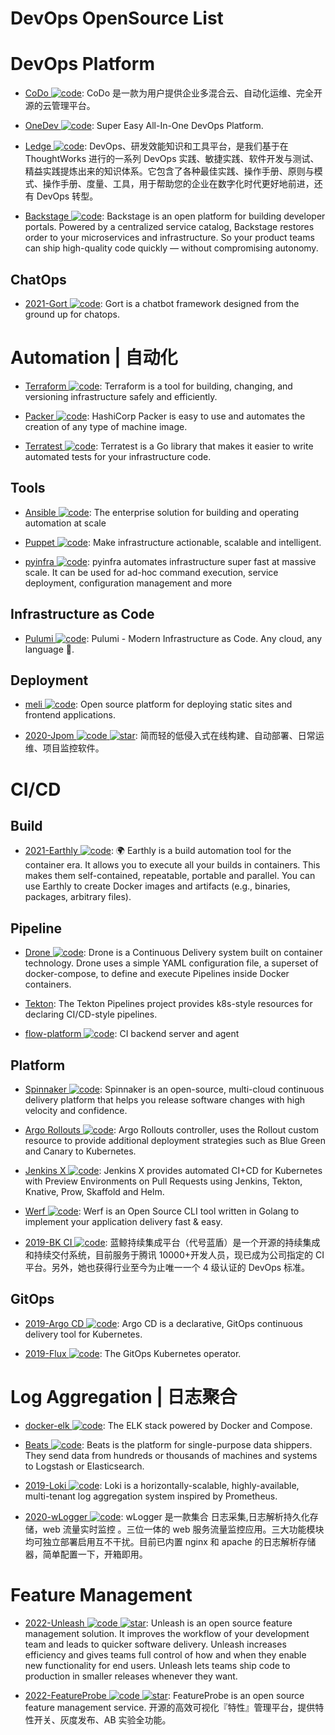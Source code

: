 # DevOps OpenSource List

# DevOps Platform

- [CoDo ![code](https://ng-tech.icu/assets/code.svg)](https://github.com/opendevops-cn): CoDo 是一款为用户提供企业多混合云、自动化运维、完全开源的云管理平台。

- [OneDev ![code](https://ng-tech.icu/assets/code.svg)](https://github.com/theonedev/onedev): Super Easy All-In-One DevOps Platform.

- [Ledge ![code](https://ng-tech.icu/assets/code.svg)](https://gitee.com/phodal/ledge): DevOps、研发效能知识和工具平台，是我们基于在 ThoughtWorks 进行的一系列 DevOps 实践、敏捷实践、软件开发与测试、精益实践提炼出来的知识体系。它包含了各种最佳实践、操作手册、原则与模式、操作手册、度量、工具，用于帮助您的企业在数字化时代更好地前进，还有 DevOps 转型。

- [Backstage ![code](https://ng-tech.icu/assets/code.svg)](https://github.com/spotify/backstage#getting-started): Backstage is an open platform for building developer portals. Powered by a centralized service catalog, Backstage restores order to your microservices and infrastructure. So your product teams can ship high-quality code quickly — without compromising autonomy.

## ChatOps

- [2021-Gort ![code](https://ng-tech.icu/assets/code.svg)](https://github.com/getgort/gort): Gort is a chatbot framework designed from the ground up for chatops.

# Automation | 自动化

- [Terraform ![code](https://ng-tech.icu/assets/code.svg)](https://www.terraform.io/): Terraform is a tool for building, changing, and versioning infrastructure safely and efficiently.

- [Packer ![code](https://ng-tech.icu/assets/code.svg)](https://packer.io/): HashiCorp Packer is easy to use and automates the creation of any type of machine image.

- [Terratest ![code](https://ng-tech.icu/assets/code.svg)](https://github.com/gruntwork-io/terratest): Terratest is a Go library that makes it easier to write automated tests for your infrastructure code.

## Tools

- [Ansible ![code](https://ng-tech.icu/assets/code.svg)](https://www.ansible.com/): The enterprise solution for building and operating automation at scale

- [Puppet ![code](https://ng-tech.icu/assets/code.svg)](https://puppet.com/): Make infrastructure actionable, scalable and intelligent.

- [pyinfra ![code](https://ng-tech.icu/assets/code.svg)](https://github.com/Fizzadar/pyinfra): pyinfra automates infrastructure super fast at massive scale. It can be used for ad-hoc command execution, service deployment, configuration management and more

## Infrastructure as Code

- [Pulumi ![code](https://ng-tech.icu/assets/code.svg)](https://github.com/pulumi/pulumi): Pulumi - Modern Infrastructure as Code. Any cloud, any language 🚀.

## Deployment

- [meli ![code](https://ng-tech.icu/assets/code.svg)](https://github.com/getmeli/meli): Open source platform for deploying static sites and frontend applications.

- [2020-Jpom ![code](https://ng-tech.icu/assets/code.svg) ![star](https://img.shields.io/github/stars/dromara/Jpom)](https://github.com/dromara/Jpom): 简而轻的低侵入式在线构建、自动部署、日常运维、项目监控软件。

# CI/CD

## Build

- [2021-Earthly ![code](https://ng-tech.icu/assets/code.svg)](https://github.com/earthly/earthly): 🌍 Earthly is a build automation tool for the container era. It allows you to execute all your builds in containers. This makes them self-contained, repeatable, portable and parallel. You can use Earthly to create Docker images and artifacts (e.g., binaries, packages, arbitrary files).

## Pipeline

- [Drone ![code](https://ng-tech.icu/assets/code.svg)](https://github.com/drone/drone): Drone is a Continuous Delivery system built on container technology. Drone uses a simple YAML configuration file, a superset of docker-compose, to define and execute Pipelines inside Docker containers.

- [Tekton](https://github.com/tektoncd/pipeline): The Tekton Pipelines project provides k8s-style resources for declaring CI/CD-style pipelines.

- [flow-platform ![code](https://ng-tech.icu/assets/code.svg)](https://github.com/FlowCI/flow-platform): CI backend server and agent

## Platform

- [Spinnaker ![code](https://ng-tech.icu/assets/code.svg)](https://www.spinnaker.io/concepts/): Spinnaker is an open-source, multi-cloud continuous delivery platform that helps you release software changes with high velocity and confidence.

- [Argo Rollouts ![code](https://ng-tech.icu/assets/code.svg)](https://github.com/argoproj/argo-rollouts): Argo Rollouts controller, uses the Rollout custom resource to provide additional deployment strategies such as Blue Green and Canary to Kubernetes.

- [Jenkins X ![code](https://ng-tech.icu/assets/code.svg)](https://github.com/jenkins-x/jx): Jenkins X provides automated CI+CD for Kubernetes with Preview Environments on Pull Requests using Jenkins, Tekton, Knative, Prow, Skaffold and Helm.

- [Werf ![code](https://ng-tech.icu/assets/code.svg)](https://github.com/flant/werf): Werf is an Open Source CLI tool written in Golang to implement your application delivery fast & easy.

- [2019-BK CI ![code](https://ng-tech.icu/assets/code.svg)](https://github.com/Tencent/bk-ci): 蓝鲸持续集成平台（代号蓝盾）是一个开源的持续集成和持续交付系统，目前服务于腾讯 10000+开发人员，现已成为公司指定的 CI 平台。另外，她也获得行业至今为止唯一一个 4 级认证的 DevOps 标准。

## GitOps

- [2019-Argo CD ![code](https://ng-tech.icu/assets/code.svg)](https://github.com/argoproj/argo-cd): Argo CD is a declarative, GitOps continuous delivery tool for Kubernetes.

- [2019-Flux ![code](https://ng-tech.icu/assets/code.svg)](https://github.com/fluxcd/flux): The GitOps Kubernetes operator.

# Log Aggregation | 日志聚合

- [docker-elk ![code](https://ng-tech.icu/assets/code.svg)](https://github.com/deviantony/docker-elk): The ELK stack powered by Docker and Compose.

- [Beats ![code](https://ng-tech.icu/assets/code.svg)](https://www.elastic.co/products/beats): Beats is the platform for single-purpose data shippers. They send data from hundreds or thousands of machines and systems to Logstash or Elasticsearch.

- [2019-Loki ![code](https://ng-tech.icu/assets/code.svg)](https://github.com/grafana/loki): Loki is a horizontally-scalable, highly-available, multi-tenant log aggregation system inspired by Prometheus.

- [2020-wLogger ![code](https://ng-tech.icu/assets/code.svg)](https://github.com/jyolo/wLogger): wLogger 是一款集合 日志采集,日志解析持久化存储，web 流量实时监控 。三位一体的 web 服务流量监控应用。三大功能模块均可独立部署启用互不干扰。目前已内置 nginx 和 apache 的日志解析存储器，简单配置一下，开箱即用。

# Feature Management

- [2022-Unleash ![code](https://ng-tech.icu/assets/code.svg) ![star](https://img.shields.io/github/stars/Unleash/unleash)](https://github.com/Unleash/unleash): Unleash is an open source feature management solution. It improves the workflow of your development team and leads to quicker software delivery. Unleash increases efficiency and gives teams full control of how and when they enable new functionality for end users. Unleash lets teams ship code to production in smaller releases whenever they want.

- [2022-FeatureProbe ![code](https://ng-tech.icu/assets/code.svg) ![star](https://img.shields.io/github/stars/FeatureProbe/FeatureProbe)](https://github.com/FeatureProbe/FeatureProbe): FeatureProbe is an open source feature management service. 开源的高效可视化『特性』管理平台，提供特性开关、灰度发布、AB 实验全功能。
